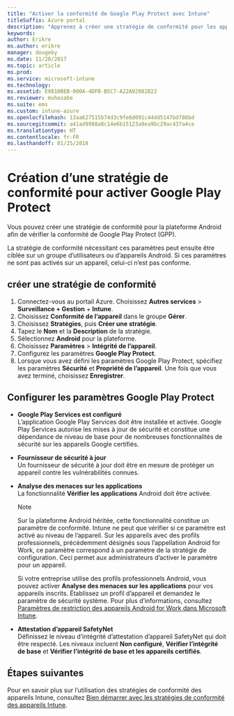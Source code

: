 ```yaml
---
title: "Activer la conformité de Google Play Protect avec Intune"
titleSuffix: Azure portal
description: "Apprenez à créer une stratégie de conformité pour les appareils Android afin d’activer Google Play Protect."
keywords: 
author: Erikre
ms.author: erikre
manager: dougeby
ms.date: 11/20/2017
ms.topic: article
ms.prod: 
ms.service: microsoft-intune
ms.technology: 
ms.assetid: E9810BEB-000A-4DFB-B5C7-A22A92082B22
ms.reviewer: muhosabe
ms.suite: ems
ms.custom: intune-azure
ms.openlocfilehash: 13aa627515b74d3c9fe6d091c44dd5147bd786bd
ms.sourcegitcommit: a41ad9988a8c14e6b15123a9ea9bc29ac437a4ce
ms.translationtype: HT
ms.contentlocale: fr-FR
ms.lasthandoff: 01/25/2018
---
```

# <a name="how-to-create-a-device-compliance-policy-to-enable-google-play-protect"></a>Création d’une stratégie de conformité pour activer Google Play Protect

Vous pouvez créer une stratégie de conformité pour la plateforme Android afin de vérifier la conformité de Google Play Protect (GPP).

La stratégie de conformité nécessitant ces paramètres peut ensuite être ciblée sur un groupe d’utilisateurs ou d’appareils Android. Si ces paramètres ne sont pas activés sur un appareil, celui-ci n’est pas conforme.

## <a name="create-a-compliance-policy"></a>créer une stratégie de conformité

1. Connectez-vous au portail Azure. Choisissez **Autres services** > **Surveillance + Gestion** + **Intune**.
2. Choisissez **Conformité de l’appareil** dans le groupe **Gérer**. 
3. Choisissez **Stratégies**, puis **Créer une stratégie**.
4. Tapez le **Nom** et la **Description** de la stratégie.
5. Sélectionnez **Android** pour la plateforme.
6. Choisissez **Paramètres** > **Intégrité de l’appareil**.
7. Configurez les paramètres **Google Play Protect**.
8. Lorsque vous avez défini les paramètres Google Play Protect, spécifiez les paramètres **Sécurité** et **Propriété de l’appareil**. Une fois que vous avez terminé, choisissez **Enregistrer**.

## <a name="configure-the-google-play-protect-settings"></a>Configurer les paramètres Google Play Protect

 - **Google Play Services est configuré**  
   L’application Google Play Services doit être installée et activée. Google Play Services autorise les mises à jour de sécurité et constitue une dépendance de niveau de base pour de nombreuses fonctionnalités de sécurité sur les appareils Google certifiés.
 - **Fournisseur de sécurité à jour**  
   Un fournisseur de sécurité à jour doit être en mesure de protéger un appareil contre les vulnérabilités connues.
 - **Analyse des menaces sur les applications**  
   La fonctionnalité **Vérifier les applications** Android doit être activée.
    > [!Note]  
    > Sur la plateforme Android héritée, cette fonctionnalité constitue un paramètre de conformité. Intune ne peut que vérifier si ce paramètre est activé au niveau de l’appareil. Sur les appareils avec des profils professionnels, précédemment désignés sous l’appellation Android for Work, ce paramètre correspond à un paramètre de la stratégie de configuration. Ceci permet aux administrateurs d’activer le paramètre pour un appareil.

    Si votre entreprise utilise des profils professionnels Android, vous pouvez activer **Analyse des menaces sur les applications** pour vos appareils inscrits. Établissez un profil d’appareil et demandez le paramètre de sécurité système. Pour plus d’informations, consultez [Paramètres de restriction des appareils Android for Work dans Microsoft Intune](device-restrictions-android-for-work.md).

 - **Attestation d’appareil SafetyNet**  
   Définissez le niveau d’intégrité d’attestation d’appareil SafetyNet qui doit être respecté. Les niveaux incluent **Non configuré**, **Vérifier l’intégrité de base** et **Vérifier l’intégrité de base et les appareils certifiés**.




## <a name="next-steps"></a>Étapes suivantes

Pour en savoir plus sur l’utilisation des stratégies de conformité des appareils Intune, consultez [Bien démarrer avec les stratégies de conformité des appareils Intune](device-compliance-get-started.md).